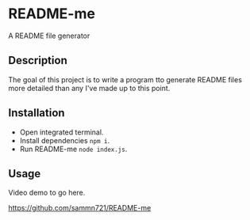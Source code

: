 # README-me
A README file generator

## Description 
The goal of this project is to write a program tto generate README files more detailed than any I've made up to this point.

## Installation
- Open integrated terminal.
- Install dependencies `npm i`.
- Run README-me `node index.js`.

## Usage
Video demo to go here.

https://github.com/sammn721/README-me
